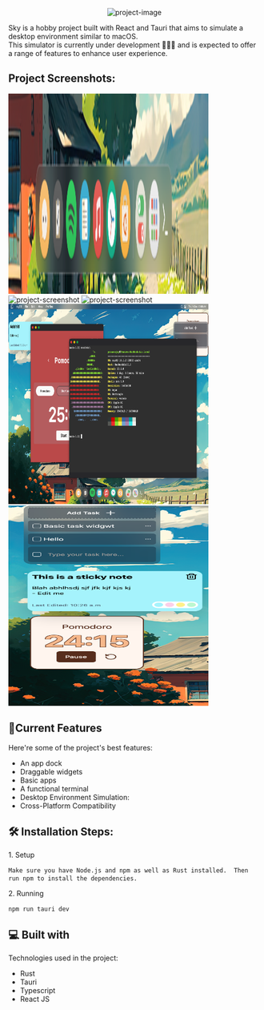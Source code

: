 <p align="center"><img src="https://socialify.git.ci/skai-org/skyOS/image?description=1&amp;font=Source%20Code%20Pro&amp;forks=1&amp;issues=1&amp;language=1&amp;logo=https%3A%2F%2Favatars.githubusercontent.com%2Fu%2F147092038%3Fs%3D200%26v%3D4&amp;name=1&amp;owner=1&amp;pattern=Floating%20Cogs&amp;pulls=1&amp;stargazers=1&amp;theme=Dark" alt="project-image"></p>

<p id="description">Sky is a hobby project built with React and Tauri that aims to simulate a desktop environment similar to macOS.<br>This simulator is currently under development 🚧👷🏻 and is expected to offer a range of features to enhance user experience.</p>

<h2>Project Screenshots:</h2>

<img src="images/dock.png" alt="project-screenshot" width="400" height="400/">

<img src="images/home.png" alt="project-screenshot" width="400" height="400/">

<img src="images/spotify.png" alt="project-screenshot" width="400" height="400/">

<img src="images/terminal.png" alt="project-screenshot" width="400" height="400/">
  
<img src="images/widgets.png" alt="project-screenshot" width="400" height="400/">
  
<h2>🧐Current Features</h2>

Here're some of the project's best features:

*   An app dock
*   Draggable widgets
*   Basic apps
*   A functional terminal
*   Desktop Environment Simulation:
*   Cross-Platform Compatibility

<h2>🛠️ Installation Steps:</h2>

<p>1. Setup</p>

```
Make sure you have Node.js and npm as well as Rust installed.  Then run npm to install the dependencies.
```

<p>2. Running</p>

```
npm run tauri dev
```

  
  
<h2>💻 Built with</h2>

Technologies used in the project:

*   Rust
*   Tauri
*   Typescript
*   React JS